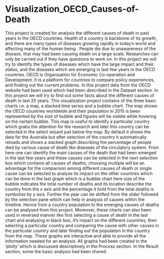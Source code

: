 # Visualization_OECD_Causes-of-Death
This project is created for analysis the different causes of death in past years in the OECD countries.
Health of a country is backbone of its growth, and there are many types of diseases growing rapidly in today’s world  and affecting many of the human being . People die due to unawareness of the disease, that may had been causing death on a large scale. Researches can only be carried out if they have questions to work on. In this project we will try to identify the types of diseases which have the large impact and their status, and the diseases which are emerging in last few years in the OECD countries. OECD is Organisation for Economic Co-operation and Development. It is a platform for countries to compare policy experiences, and finding out the current problems. In this project data from the OECD website had been used which had been described in the Dataset section. In this project we will try to find out some facts about the different causes of death in last 25 years. This visualization project contains of the three basic charts i.e. a map, a slacked time series and a bubble chart. The map shows the OECD countries worldwide and their population in 2015 is been represented by the size of bubble and figures will be visible while hovering on the certain bubble. This map is useful to identify a particular country which grabs the attention for the research and later this country can be selected in the select wizard just below the map. By default it shows the data for the Australia but after selection of the country it automatically reloads and shows a slacked graph describing the percentage of people died by various cause of death like diseases of the circulatory system. From here one can identify the main causes of the death that had been emerged in the last few years and these causes can be selected in the next selection box which contains all causes of deaths, choosing multiple will be an advantage for the comparison among different causes of death or single cause can be selected to analyse its impact on the other countries which can be done in the last graph which is a bubble chart here size of the bubble indicates the total number of deaths and its location describe the country from the x axis and the percentage it hold from the total deaths is symbolize by y axis. Further the year can be shifted from the slider followed by the selection pane which can help in analysis of causes within the timeline. Hence from a country population to the emerging causes of deaths can be analysed from this project. Moreover, these charts can also been used in reversed manner like first selecting a cause of death in the last chart and analysing in black box, it’s impact on the different countries, then selecting a particular country and comparing the cause with other causes in the particular country and later finding out the population in the country from the map. These graphs are interactive and able to provide all the information needed for an analysis. All graphs had been created in the ‘plotly’ which is discussed descriptively in the Process section. In the Result section, some the basic analysis had been shared.
